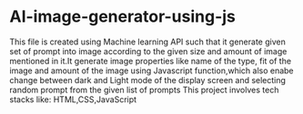 # AI-image-generator-using-js
This file is created using Machine learning API such that it generate  given set of prompt into image  according to the given size and amount of image mentioned in it.It generate  image properties like name of the type, fit of the image and amount of the image using  Javascript function,which also enabe change between dark and Light mode of the display screen and selecting random prompt from the given list of prompts 
This project involves tech stacks like: HTML,CSS,JavaScript
